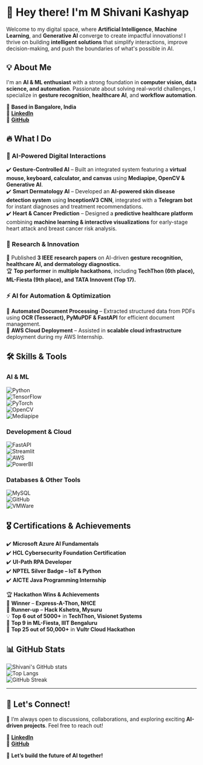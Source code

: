 
# 🚀 Hey there! I'm M Shivani Kashyap  

Welcome to my digital space, where **Artificial Intelligence**, **Machine Learning**, and **Generative AI** converge to create impactful innovations! I thrive on building **intelligent solutions** that simplify interactions, improve decision-making, and push the boundaries of what's possible in AI.  

## 💡 About Me  
I'm an **AI & ML enthusiast** with a strong foundation in **computer vision, data science, and automation**. Passionate about solving real-world challenges, I specialize in **gesture recognition**, **healthcare AI**, and **workflow automation**.   

📍 **Based in Bangalore, India**  
🔗 **[LinkedIn](https://www.linkedin.com/in/m-shivani-kashyap-245648262/)**  
🔗 **[GitHub](https://github.com/shivanikashyap25)**  

## 🔥 What I Do  

### 🎯 AI-Powered Digital Interactions  
✔️ **Gesture-Controlled AI** – Built an integrated system featuring a **virtual mouse, keyboard, calculator, and canvas** using **Mediapipe, OpenCV & Generative AI**.  
✔️ **Smart Dermatology AI** – Developed an **AI-powered skin disease detection system** using **InceptionV3 CNN**, integrated with a **Telegram bot** for instant diagnoses and treatment recommendations.  
✔️ **Heart & Cancer Prediction** – Designed a **predictive healthcare platform** combining **machine learning & interactive visualizations** for early-stage heart attack and breast cancer risk analysis.  

### 🔬 Research & Innovation  
📄 Published **3 IEEE research papers** on AI-driven **gesture recognition, healthcare AI, and dermatology diagnostics.**  
🏆 **Top performer** in **multiple hackathons**, including **TechThon (6th place), ML-Fiesta (9th place), and TATA Innovent (Top 17).**  

### ⚡ AI for Automation & Optimization  
🔹 **Automated Document Processing** – Extracted structured data from PDFs using **OCR (Tesseract), PyMuPDF & FastAPI** for efficient document management.  
🔹 **AWS Cloud Deployment** – Assisted in **scalable cloud infrastructure** deployment during my AWS Internship.  


## 🛠️ Skills & Tools  

### **AI & ML**  
![Python](https://img.shields.io/badge/Python-%233776AB.svg?style=for-the-badge&logo=python&logoColor=white)  
![TensorFlow](https://img.shields.io/badge/TensorFlow-%23FF6F00.svg?style=for-the-badge&logo=tensorflow&logoColor=white)  
![PyTorch](https://img.shields.io/badge/PyTorch-%23EE4C2C.svg?style=for-the-badge&logo=pytorch&logoColor=white)  
![OpenCV](https://img.shields.io/badge/OpenCV-%23FFBB00.svg?style=for-the-badge&logo=opencv&logoColor=white)  
![Mediapipe](https://img.shields.io/badge/Mediapipe-%23008080.svg?style=for-the-badge&logo=mediapipe&logoColor=white)  

### **Development & Cloud**  
![FastAPI](https://img.shields.io/badge/FastAPI-%2300C7B7.svg?style=for-the-badge&logo=fastapi&logoColor=white)  
![Streamlit](https://img.shields.io/badge/Streamlit-%23FF4B4B.svg?style=for-the-badge&logo=streamlit&logoColor=white)  
![AWS](https://img.shields.io/badge/AWS-%23FF9900.svg?style=for-the-badge&logo=amazon-aws&logoColor=white)  
![PowerBI](https://img.shields.io/badge/PowerBI-%23F2C811.svg?style=for-the-badge&logo=power-bi&logoColor=white)  

### **Databases & Other Tools**  
![MySQL](https://img.shields.io/badge/MySQL-%2300f.svg?style=for-the-badge&logo=mysql&logoColor=white)  
![GitHub](https://img.shields.io/badge/GitHub-%2312100E.svg?style=for-the-badge&logo=github&logoColor=white)  
![VMWare](https://img.shields.io/badge/VMWare-%230066CC.svg?style=for-the-badge&logo=vmware&logoColor=white)  


## 🎖️ Certifications & Achievements  
✔️ **Microsoft Azure AI Fundamentals**  
✔️ **HCL Cybersecurity Foundation Certification**  
✔️ **UI-Path RPA Developer**  
✔️ **NPTEL Silver Badge – IoT & Python**  
✔️ **AICTE Java Programming Internship**  

🏆 **Hackathon Wins & Achievements**  
🥇 **Winner** – **Express-A-Thon, NHCE**  
🥈 **Runner-up** – **Hack Kshetra, Mysuru**  
💡 **Top 6 out of 5000+** in **TechThon, Visionet Systems**  
🔹 **Top 9 in ML-Fiesta, IIIT Bengaluru**  
🚀 **Top 25 out of 50,000+** in **Vultr Cloud Hackathon**  


## 📊 GitHub Stats  

![Shivani's GitHub stats](https://github-readme-stats.vercel.app/api?username=shivanikashyap25&show_icons=true&theme=radical)  
![Top Langs](https://github-readme-stats.vercel.app/api/top-langs/?username=shivanikashyap25&layout=compact&theme=radical)  
![GitHub Streak](https://github-readme-streak-stats.herokuapp.com/?user=shivanikashyap25&theme=dark)  

---  

## 🤝 Let's Connect!  
💬 I’m always open to discussions, collaborations, and exploring exciting **AI-driven projects**. Feel free to reach out!  

🔗 **[LinkedIn](https://www.linkedin.com/in/m-shivani-kashyap-245648262/)**  
🔗 **[GitHub](https://github.com/shivanikashyap25)**  

🚀 **Let’s build the future of AI together!**
